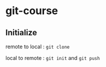 # git-course

## Initialize

remote to local : `git clone`

local to remote : `git init` and `git push`
